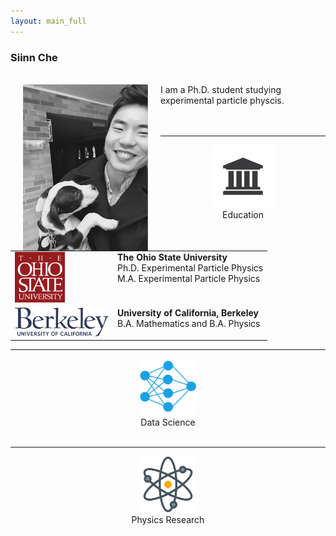 ```yaml
---
layout: main_full
---
```

### Siinn Che
<br>
<img src="/images/siinn.jpg" width="200" align="left" hspace="20"> I am a Ph.D. student studying experimental particle physcis.
<br>
<br>
<br>



<hr>
<div align="center"><img src="/images/icon/education-icon.png" width="100"></div>
<div align="center">Education</div>
<br>

<table >
  <tr>
    <td valign="top" width="100">
		<img src="/images/icon/osu.png" width="80"></td>
    <td valign="top">
		<strong>The Ohio State University</strong><br>
		Ph.D. Experimental Particle Physics<br>
		M.A. Experimental Particle Physics <br>
		</td>
  </tr>
  <tr>
    <td valign="top" width="150">
		<img src="/images/icon/UCBerkeley_wordmark_blue.png" width="150"></td>
    <td valign="top">
		<strong>University of California, Berkeley</strong><br>
		B.A. Mathematics and B.A. Physics<br></td>
  </tr>
  <tr>
  </tr>
</table>


<hr>
<div align="center"><img src="/images/icon/Neural-Network-Icon-3.png" width="90"></div>
<div align="center">Data Science</div>
<br>


<hr>
<div align="center"><img src="/images/icon/atom_c.png" width="90"></div>
<div align="center">Physics Research</div>
<br>
